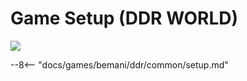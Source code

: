 # Game Setup (DDR WORLD)
<img class="header-logo" src="/img/bemani/ddr/world/logo.png">

--8<-- "docs/games/bemani/ddr/common/setup.md"